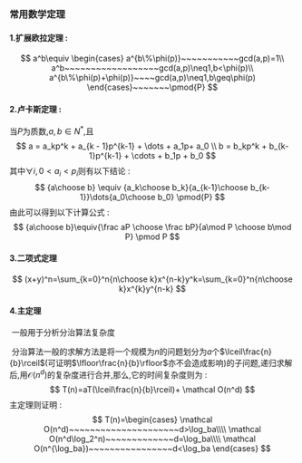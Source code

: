 ### 常用数学定理 ###

#### 1.扩展欧拉定理 : ####

$$
a^b\equiv
\begin{cases}
a^{b\%\phi(p)}~~~~~~~~~~~gcd(a,p)=1\\
a^b~~~~~~~~~~~~~~~~~~gcd(a,p)\neq1,b<\phi(p)\\
a^{b\%\phi(p)+\phi(p)}~~~~gcd(a,p)\neq1,b\geq\phi(p)
\end{cases}~~~~~~~\pmod{P}
$$

#### 2.卢卡斯定理 : ####

当$P$为质数,$a,b\in N^*$,且
$$
a = a_kp^k + a_{k - 1}p^{k-1} + \dots + a_1p+ a_0 \\
 b = b_kp^k + b_{k-1}p^{k-1} + \cdots + b_1p + b_0
$$
其中$\forall i,0<a_i<p_i$则有以下结论 : 
$$
{a\choose b} \equiv {a_k\choose b_k}{a_{k-1}\choose b_{k-1}}\dots{a_0\choose b_0} \pmod{P}
$$
由此可以得到以下计算公式 : 
$$
{a\choose b}\equiv{\frac aP \choose \frac bP}{a\mod P \choose b\mod P} \pmod P
$$

#### 3.二项式定理 ####

$$
(x+y)^n=\sum_{k=0}^n{n\choose k}x^{n-k}y^k=\sum_{k=0}^n{n\choose k}x^{k}y^{n-k}
$$

#### 4.主定理 ####

​	一般用于分析分治算法复杂度

​	分治算法一般的求解方法是将一个规模为$n$的问题划分为$a$个$\lceil\frac{n}{b}\rceil$(可证明$\lfloor\frac{n}{b}\rfloor$亦不会造成影响)的子问题,递归求解后,用$\mathcal O(n^d)$的复杂度进行合并,那么,它的时间复杂度则为 : 
$$
T(n)=aT(\lceil\frac{n}{b}\rceil)+ \mathcal O(n^d)
$$
主定理则证明 : 
$$
T(n)=\begin{cases} \mathcal O(n^d)~~~~~~~~~~~~~~~~~~~~~d>\log_ba\\\\
 \mathcal O(n^d\log_2^n)~~~~~~~~~~~~~d=\log_ba\\\\
 \mathcal O(n^{\log_ba})~~~~~~~~~~~~~~~~d<\log_ba
\end{cases}
$$

